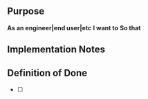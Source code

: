 ## Purpose

**As an engineer|end user|etc**
**I want to**
**So that**

## Implementation Notes


## Definition of Done

- [ ] 

